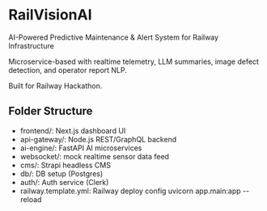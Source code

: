 # RailVisionAI

AI-Powered Predictive Maintenance & Alert System for Railway Infrastructure

Microservice-based with realtime telemetry, LLM summaries, image defect detection, and operator report NLP.

Built for Railway Hackathon.

## Folder Structure

- frontend/: Next.js dashboard UI
- api-gateway/: Node.js REST/GraphQL backend
- ai-engine/: FastAPI AI microservices
- websocket/: mock realtime sensor data feed
- cms/: Strapi headless CMS
- db/: DB setup (Postgres)
- auth/: Auth service (Clerk)
- railway.template.yml: Railway deploy config
uvicorn app.main:app --reload

